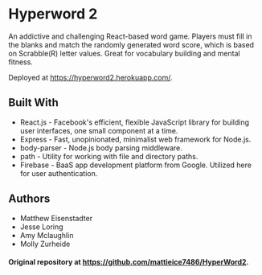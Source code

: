# Hyperword 2

An addictive and challenging React-based word game. Players must fill in the blanks and match the randomly generated word score, which is based on Scrabble(R) letter values. Great for vocabulary building and mental fitness.

Deployed at https://hyperword2.herokuapp.com/.

## Built With
* React.js - Facebook's efficient, flexible JavaScript library for building user interfaces, one small component at a time.
* Express - Fast, unopinionated, minimalist web framework for Node.js.
* body-parser - Node.js body parsing middleware.
* path - Utility for working with file and directory paths.
* Firebase - BaaS app development platform from Google. Utilized here for user authentication.

## Authors
* Matthew Eisenstadter 
* Jesse Loring 
* Amy Mclaughlin 
* Molly Zurheide

#### Original repository at https://github.com/mattieice7486/HyperWord2.

